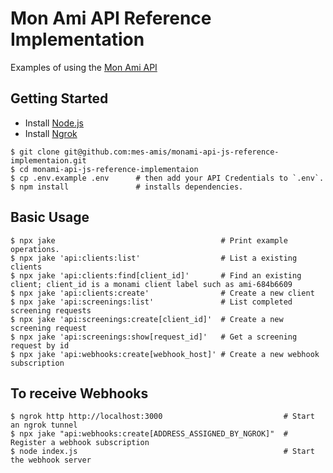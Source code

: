 # Mon Ami API Reference Implementation

Examples of using the [Mon Ami API](https://docs.monami.io/#introduction)

## Getting Started

- Install [Node.js](https://nodejs.org/en/learn/getting-started/how-to-install-nodejs)
- Install [Ngrok](https://ngrok.com/docs/getting-started/)

```
$ git clone git@github.com:mes-amis/monami-api-js-reference-implementaion.git
$ cd monami-api-js-reference-implementaion
$ cp .env.example .env      # then add your API Credentials to `.env`.
$ npm install               # installs dependencies.
```

## Basic Usage

```
$ npx jake                                     # Print example operations.
$ npx jake 'api:clients:list'                  # List a existing clients
$ npx jake 'api:clients:find[client_id]'       # Find an existing client; client_id is a monami client label such as ami-684b6609
$ npx jake 'api:clients:create'                # Create a new client
$ npx jake 'api:screenings:list'               # List completed screening requests
$ npx jake 'api:screenings:create[client_id]'  # Create a new screening request
$ npx jake 'api:screenings:show[request_id]'   # Get a screening request by id
$ npx jake 'api:webhooks:create[webhook_host]' # Create a new webhook subscription
```

## To receive Webhooks

```
$ ngrok http http://localhost:3000                           # Start an ngrok tunnel
$ npx jake "api:webhooks:create[ADDRESS_ASSIGNED_BY_NGROK]"  # Register a webhook subscription
$ node index.js                                              # Start the webhook server
```
